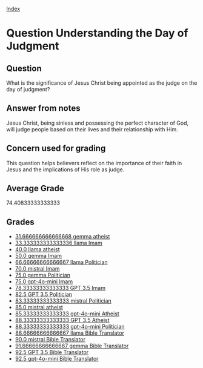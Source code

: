 
[Index](../../index.md)
# Question Understanding the Day of Judgment
## Question
What is the significance of Jesus Christ being appointed as the judge on the day of judgment?

## Answer from notes
Jesus Christ, being sinless and possessing the perfect character of God, will judge people based on their lives and their relationship with Him.

## Concern used for grading
This question helps believers reflect on the importance of their faith in Jesus and the implications of His role as judge.

## Average Grade
74.40833333333333

## Grades
 * [31.666666666666668 gemma atheist](../answers/gemma_atheist/Understanding_the_Day_of_Judgment.md)
 * [33.333333333333336 llama Imam](../answers/llama_Imam/Understanding_the_Day_of_Judgment.md)
 * [40.0 llama atheist](../answers/llama_atheist/Understanding_the_Day_of_Judgment.md)
 * [50.0 gemma Imam](../answers/gemma_Imam/Understanding_the_Day_of_Judgment.md)
 * [66.66666666666667 llama Politician](../answers/llama_Politician/Understanding_the_Day_of_Judgment.md)
 * [70.0 mistral Imam](../answers/mistral_Imam/Understanding_the_Day_of_Judgment.md)
 * [75.0 gemma Politician](../answers/gemma_Politician/Understanding_the_Day_of_Judgment.md)
 * [75.0 gpt-4o-mini Imam](../answers/gpt-4o-mini_Imam/Understanding_the_Day_of_Judgment.md)
 * [78.33333333333333 GPT 3.5 Imam](../answers/GPT_3.5_Imam/Understanding_the_Day_of_Judgment.md)
 * [82.5 GPT 3.5 Politician](../answers/GPT_3.5_Politician/Understanding_the_Day_of_Judgment.md)
 * [83.33333333333333 mistral Politician](../answers/mistral_Politician/Understanding_the_Day_of_Judgment.md)
 * [85.0 mistral atheist](../answers/mistral_atheist/Understanding_the_Day_of_Judgment.md)
 * [85.33333333333333 gpt-4o-mini Atheist](../answers/gpt-4o-mini_Atheist/Understanding_the_Day_of_Judgment.md)
 * [88.33333333333333 GPT 3.5 Atheist](../answers/GPT_3.5_Atheist/Understanding_the_Day_of_Judgment.md)
 * [88.33333333333333 gpt-4o-mini Politician](../answers/gpt-4o-mini_Politician/Understanding_the_Day_of_Judgment.md)
 * [88.66666666666667 llama Bible Translator](../answers/llama_Bible_Translator/Understanding_the_Day_of_Judgment.md)
 * [90.0 mistral Bible Translator](../answers/mistral_Bible_Translator/Understanding_the_Day_of_Judgment.md)
 * [91.66666666666667 gemma Bible Translator](../answers/gemma_Bible_Translator/Understanding_the_Day_of_Judgment.md)
 * [92.5 GPT 3.5 Bible Translator](../answers/GPT_3.5_Bible_Translator/Understanding_the_Day_of_Judgment.md)
 * [92.5 gpt-4o-mini Bible Translator](../answers/gpt-4o-mini_Bible_Translator/Understanding_the_Day_of_Judgment.md)
